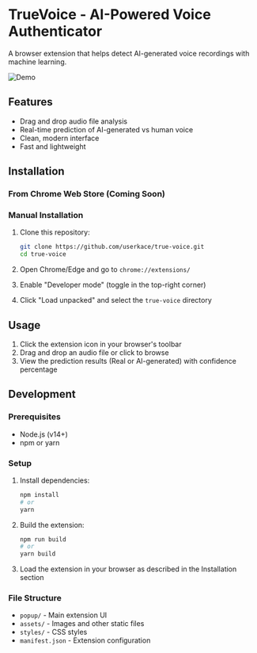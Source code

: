 # TrueVoice - AI-Powered Voice Authenticator

A browser extension that helps detect AI-generated voice recordings with machine learning.

![Demo](assets/usage.gif)

## Features

- Drag and drop audio file analysis
- Real-time prediction of AI-generated vs human voice
- Clean, modern interface
- Fast and lightweight

## Installation

### From Chrome Web Store (Coming Soon)

### Manual Installation

1. Clone this repository:
   ```bash
   git clone https://github.com/userkace/true-voice.git
   cd true-voice
   ```

2. Open Chrome/Edge and go to `chrome://extensions/`

3. Enable "Developer mode" (toggle in the top-right corner)

4. Click "Load unpacked" and select the `true-voice` directory

## Usage

1. Click the extension icon in your browser's toolbar
2. Drag and drop an audio file or click to browse
3. View the prediction results (Real or AI-generated) with confidence percentage

## Development

### Prerequisites

- Node.js (v14+)
- npm or yarn

### Setup

1. Install dependencies:
   ```bash
   npm install
   # or
   yarn
   ```

2. Build the extension:
   ```bash
   npm run build
   # or
   yarn build
   ```

3. Load the extension in your browser as described in the Installation section

### File Structure

- `popup/` - Main extension UI
- `assets/` - Images and other static files
- `styles/` - CSS styles
- `manifest.json` - Extension configuration